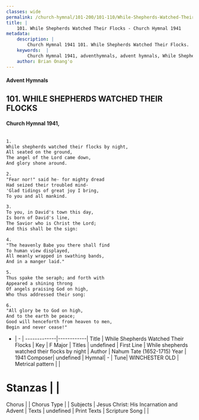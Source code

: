 ```yaml
---
classes: wide
permalink: /church-hymnal/101-200/101-110/While-Shepherds-Watched-Their-Flocks/
title: |
    101. While Shepherds Watched Their Flocks - Church Hymnal 1941
metadata:
    description: |
        Church Hymnal 1941 101. While Shepherds Watched Their Flocks.  While shepherds watched their flocks by night, All seated on the ground, The angel of the Lord came down, And glory shone around.  
    keywords:  |
        Church Hymnal 1941, adventhymnals, advent hymnals, While Shepherds Watched Their Flocks, While shepherds watched their flocks by night. 
    author: Brian Onang'o
---
```


#### Advent Hymnals
## 101. WHILE SHEPHERDS WATCHED THEIR FLOCKS
####  Church Hymnal 1941,

```txt

1.
While shepherds watched their flocks by night,
All seated on the ground,
The angel of the Lord came down,
And glory shone around.

2.
"Fear nor!" said he- for mighty dread
Had seized their troubled mind-
'Glad tidings of great joy I bring,
To you and all mankind.

3.
To you, in David's town this day,
Is born of David's line,
The Savior who is Christ the Lord;
And this shall be the sign:

4.
"The heavenly Babe you there shall find
To human view displayed,
All meanly wrapped in swathing bands,
And in a manger laid."

5.
Thus spake the seraph; and forth with
Appeared a shining throng
Of angels praising God on high,
Who thus addressed their song:

6.
"All glory be to God on high,
And to the earth be peace;
Good will henceforth from heaven to men,
Begin and never cease!"


```

- |   -  |
-------------|------------|
Title | While Shepherds Watched Their Flocks |
Key | F Major |
Titles | undefined |
First Line | While shepherds watched their flocks by night |
Author | Nahum Tate (1652-1715)
Year | 1941
Composer| undefined |
Hymnal|  - |
Tune| WINCHESTER OLD |
Metrical pattern | |
# Stanzas |  |
Chorus |  |
Chorus Type |  |
Subjects | Jesus Christ: His Incarnation and Advent |
Texts | undefined |
Print Texts | 
Scripture Song |  |
    
